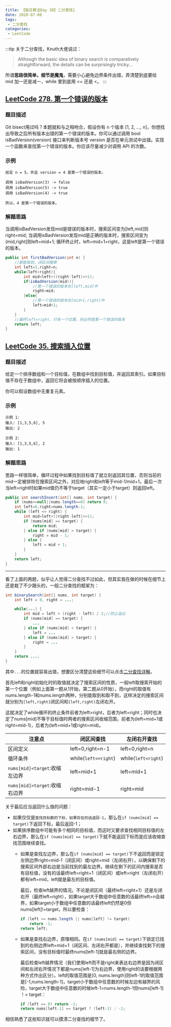 ```yaml
---
title: 【每日算法Day 38】二分查找1
date: 2020-07-08
tags:
 - 二分查找
categories:
 - LeetCode
---
```

:::tip
关于二分查找，Knuth大佬说过：
> Although the basic idea of binary search is comparatively straightforward, 
the details can be surprisingly tricky... 

所谓**思路很简单，细节是魔鬼**，需要小心避免边界条件出错，弄清楚到底要给 mid 加一还是减一，while 里到底用 <= 还是 <。
:::
<!-- more -->

## [LeetCode 278. 第一个错误的版本](https://leetcode-cn.com/problems/first-bad-version/)
### 题目描述
Git bisect用过吗？本题就和与之相吻合，假设你有 n 个版本 [1, 2, ..., n]，你想找出导致之后所有版本出错的第一个错误的版本。你可以通过调用 bool isBadVersion(version) 接口来判断版本号 version 是否在单元测试中出错。实现一个函数来查找第一个错误的版本。你应该尽量减少对调用 API 的次数。

### 示例
```
给定 n = 5，并且 version = 4 是第一个错误的版本。

调用 isBadVersion(3) -> false
调用 isBadVersion(5) -> true
调用 isBadVersion(4) -> true

所以，4 是第一个错误的版本。 
```
### 解题思路
当调用isBadVersion发现mid是错误的版本时，搜索区间变为[left,mid]则right=mid;
当调用isBadVersion发现mid是正确的版本时，搜索区间变为(mid,right]则left=mid+1;
循环终止时，left=mid+1=right，这是left是第一个错误的版本。
```java
public int firstBadVersion(int n) {
    //都能取到，闭区间搜索
    int left=1,right=n;
    while(left<right){
        int mid=left+((right-left)>>1);
        if(isBadVersion(mid)){
            //第一个错误的版本在[left,mid]中
            right=mid;
        }else{
            //第一个错误的版本在[mid+1,right]中
            left=mid+1;
        }
    }
    //最终left=right，只有一个位置，则必然是第一个错误的版本
    return left;
}
```


## [LeetCode 35. 搜索插入位置](https://leetcode-cn.com/problems/search-insert-position/)
### 题目描述
给定一个排序数组和一个目标值，在数组中找到目标值，并返回其索引。如果目标值不存在于数组中，返回它将会被按顺序插入的位置。

你可以假设数组中无重复元素。

### 示例
```
示例 1:
输入: [1,3,5,6], 5
输出: 2

示例 2:
输入: [1,3,5,6], 2
输出: 1
```

### 解题思路
思路一样很简单，循环过程中如果找到目标值了就立刻返回其位置，否则当前的mid一定被排除在搜索区间之外，对应地right和left等于mid-1/mid+1。最后一次当left=right时如果mid值仍不等于target（其实一定小于target）则返回left。
```java
public int searchInsert(int[] nums, int target) {
    if (nums==null||nums.length==0) return 0;
    int left=0,right=nums.length-1;
    while (left <= right) {
        int mid=left+((right-left)>>1);
        if (nums[mid] == target) {
            return mid;
        } else if (nums[mid] > target) {
            right = mid - 1;
        } else {
            left = mid + 1;
        }
    }
    return left;
}
```

***
看了上面的两题，似乎让人觉得二分查找不过如此，但其实我在做的时候在细节上还是栽了不少跟头的，一般二分查找的框架为：
```java
int binarySearch(int[] nums, int target) {
    int left = 0, right = ...;

    while(...) {
        int mid = left + (right - left) / 2;//防止溢出
        if (nums[mid] == target) {
            ...
        } else if (nums[mid] < target) {
            left = ...
        } else if (nums[mid] > target) {
            right = ...
        }
    }
    return ...;
}
```
其中`...`的位置就容易出错，想要区分清楚这些细节可以点击[二分查找详解](https://labuladong.gitbook.io/algo/suan-fa-si-wei-xi-lie/er-fen-cha-zhao-xiang-jie)。

首先left和right初始化时的取值就决定了搜索区间的性质，一般left取搜索开始的第一个位置（例如上面第一题从1开始，第二题从0开始），而right的取值有nums.length-1和nums.length两种，分别能取到和取不到，这样决定的搜索区间就分别为`[left,right]`闭区间和`[left,right)`左闭右开。

这就决定了while循环的终止条件前者为left>right，后者为left=right；同时也决定了nums[mid]不等于目标值时两者的搜索区间收缩范围，前者为(left=mid+1或right=mid-1)，后者为(left=mid+1或right=mid)。

|注意点|闭区间查找|左闭右开查找|
|---|---|---|
|区间定义|left=0,right=n-1|left=0,right=n|
|循环条件|while(`left<=right`)|while(`left<right`)|
|`nums[mid]<target`:收缩左边界|left=mid+1|left=mid+1|
|`nums[mid]>target`:收缩右边界|right=mid-1|right=mid|

关于最后应当返回什么值的问题：
* 如果仅仅是`查找目标数的下标，如果存在的话返回-1`，那么在`if (nums[mid] == target)`下返回下标，最后返回-1；
* 如果排序数组中可能有多个相同的目标值，而这时又要求查找相同目标值的左右边界，那么在`if (nums[mid] == target)`下就不能返回下标而是应该收缩查找范围继续查找。
    * 如果是查找左边界，那么在`if (nums[mid] == target)`下不返回而是锁定左侧边界right=mid-1（闭区间）或right=mid（左闭右开），以确保剩下的搜索区间外部右边是当前找到的最左边界。继续在剩下的区间内搜索是否有目标值，没有的话最终left=right+1（闭区间）或left=right（左闭右开）都有left=mid，left就是最左的目标值。

        最后，检查left越界的情况。不论是闭区间（最终left=right+1）还是左闭右开（最终left=right），如果target大于数组中任意数的话最终left=n会越界，如果target小于数组中任意数的话最终left仍然是0但nums[left]!=target，所以要检查：
        ```java
        if (left >= nums.length || nums[left] != target)
            return -1;
        return left;
        ```
    * 如果是查找右边界，原理相同。在`if (nums[mid] == target)`下锁定已找到的右侧边界left=mid+1（闭区间、左闭右开都是），并继续查找剩下的搜索区间，没有目标值时最终nums[left-1]就是最右侧的边界。

        最后检查left越界情况（我们使用left而不是right来表达右边界是因为闭区间和左闭右开情况下都是nums[left-1]为右边界，使用right的话要根据两种方式作出区分）。left的取值范围是[0, nums.length]则left-1的取值范围是[-1,nums.length-1]，target小于数组中任意数的时候左边有越界的风险，target大于数组中任意数的时候left-1=nums.length-1但nums[left-1] ！= target：
        ```java
        if (left == 0) return -1;
        return nums[left-1] == target ? (left-1) : -1;
        ```
相信熟悉了这些知识就可以摸清二分查找的细节了。